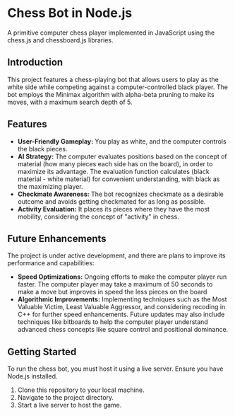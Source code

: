 # Chess Bot in Node.js

A primitive computer chess player implemented in JavaScript using the chess.js and chessboard.js libraries.

## Introduction

This project features a chess-playing bot that allows users to play as the white side while competing against a computer-controlled black player. The bot employs the Minimax algorithm with alpha-beta pruning to make its moves, with a maximum search depth of 5.

## Features

- **User-Friendly Gameplay:** You play as white, and the computer controls the black pieces.
- **AI Strategy:** The computer evaluates positions based on the concept of material (how many pieces each side has on the board), in order to maximize its advantage. The evaluation function calculates (black material - white material) for convenient understanding, with black as the maximizing player.
- **Checkmate Awareness:** The bot recognizes checkmate as a desirable outcome and avoids getting checkmated for as long as possible.
- **Activity Evaluation:** It places its pieces where they have the most mobility, considering the concept of "activity" in chess.


## Future Enhancements

The project is under active development, and there are plans to improve its performance and capabilities:

- **Speed Optimizations:** Ongoing efforts to make the computer player run faster. The computer player may take a maximum of 50 seconds to make a move but improves in speed the less pieces on the board
- **Algorithmic Improvements:** Implementing techniques such as the Most Valuable Victim, Least Valuable Aggressor, and considering recoding in C++ for further speed enhancements.
Future updates may also include techniques like bitboards to help the computer player understand advanced chess concepts like square control and positional dominance.

## Getting Started

To run the chess bot, you must host it using a live server. Ensure you have Node.js installed.

1. Clone this repository to your local machine.
2. Navigate to the project directory.
3. Start a live server to host the game.
